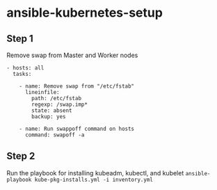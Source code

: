# ansible-kubernetes-setup

## Step 1
Remove swap from Master and Worker nodes
```
- hosts: all
  tasks:
  
    - name: Remove swap from "/etc/fstab"
      lineinfile:
        path: /etc/fstab
        regexp: /swap.imp*
        state: absent
        backup: yes
      
    - name: Run swappoff command on hosts
      command: swapoff -a
```  
## Step 2
Run the playbook for installing kubeadm, kubectl, and kubelet 
` ansible-playbook kube-pkg-installs.yml -i inventory.yml ` 
